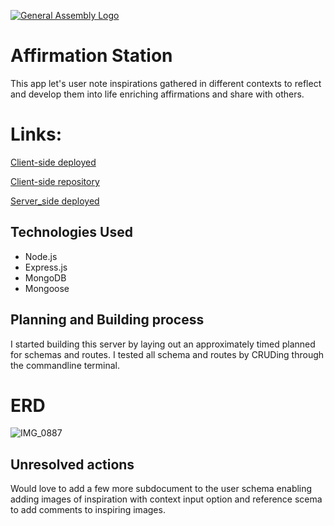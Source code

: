 [![General Assembly Logo](https://camo.githubusercontent.com/1a91b05b8f4d44b5bbfb83abac2b0996d8e26c92/687474703a2f2f692e696d6775722e636f6d2f6b6538555354712e706e67)](https://generalassemb.ly/education/web-development-immersive)

# Affirmation Station
This app let's user note inspirations gathered in different contexts to reflect and develop them into life enriching affirmations and share with others.

# Links:

[Client-side deployed](https://neuroplastic1.github.io/affirmationStationClient/)

[Client-side repository](https://github.com/Neuroplastic1/affirmationStationClient)

[Server_side deployed](https://salty-anchorage-82122.herokuapp.com/)

## Technologies Used

- Node.js
- Express.js
- MongoDB
- Mongoose

## Planning and Building process 
I started building this server by laying out an approximately timed planned for schemas and routes. I tested all schema and routes by CRUDing through the commandline terminal.


# ERD

![IMG_0887](https://user-images.githubusercontent.com/64027495/87382930-2ff2d180-c566-11ea-9e12-5fcd838404a7.JPG)

## Unresolved actions
Would love to add a few more subdocument to the user schema enabling adding images of inspiration with context input option and reference scema to add comments to inspiring images.
